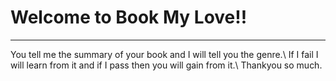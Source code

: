 # Welcome to Book My Love!!
---
You tell me the summary of your book and I will tell you the genre.\\
If I fail I will learn from it and if I pass then you will gain from it.\\ 
Thankyou so much.
